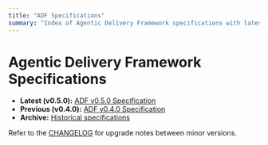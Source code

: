 ```yaml
---
title: "ADF Specifications"
summary: "Index of Agentic Delivery Framework specifications with latest release guidance."
---
```


# Agentic Delivery Framework Specifications

- **Latest (v0.5.0):** [ADF v0.5.0 Specification](adf-spec-v0.5.0.md)
- **Previous (v0.4.0):** [ADF v0.4.0 Specification](spec.v0.4.0.md)
- **Archive:** [Historical specifications](archive/)

Refer to the [CHANGELOG](../CHANGELOG.md) for upgrade notes between minor versions.
